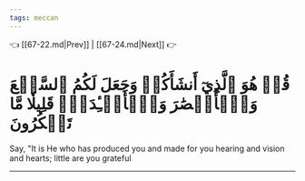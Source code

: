 ```yaml
---
tags: meccan
---
```


👈 [[67-22.md|Prev]] | [[67-24.md|Next]] 👉

# قُلۡ هُوَ ٱلَّذِيٓ أَنشَأَكُمۡ وَجَعَلَ لَكُمُ ٱلسَّمۡعَ وَٱلۡأَبۡصَٰرَ وَٱلۡأَفۡـِٔدَةَۚ قَلِيلٗا مَّا تَشۡكُرُونَ

Say, "It is He who has produced you and made for you hearing and vision and hearts; little are you grateful

---

